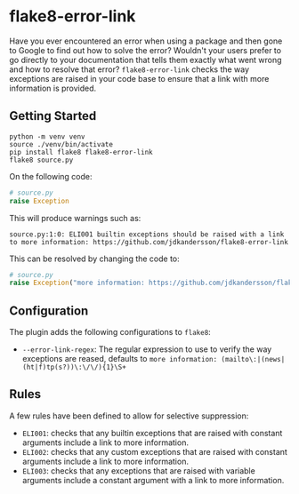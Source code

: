# flake8-error-link

Have you ever encountered an error when using a package and then gone to Google
to find out how to solve the error? Wouldn't your users prefer to go directly
to your documentation that tells them exactly what went wrong and how to
resolve that error? `flake8-error-link` checks the way exceptions are raised in
your code base to ensure that a link with more information is provided.

## Getting Started

```shell
python -m venv venv
source ./venv/bin/activate
pip install flake8 flake8-error-link
flake8 source.py
```

On the following code:

```Python
# source.py
raise Exception
```

This will produce warnings such as:

```shell
source.py:1:0: ELI001 builtin exceptions should be raised with a link to more information: https://github.com/jdkandersson/flake8-error-link
```

This can be resolved by changing the code to:

```Python
# source.py
raise Exception("more information: https://github.com/jdkandersson/flake8-error-link")
```

## Configuration

The plugin adds the following configurations to `flake8`:

* `--error-link-regex`: The regular expression to use to verify the way
  exceptions are reased, defaults to
  `more information: (mailto\:|(news|(ht|f)tp(s?))\:\/\/){1}\S+`


## Rules

A few rules have been defined to allow for selective suppression:

* `ELI001`: checks that any builtin exceptions that are raised with constant
   arguments include a link to more information.
* `ELI002`: checks that any custom exceptions that are raised with constant
   arguments include a link to more information.
* `ELI003`: checks that any exceptions that are raised with variable arguments
  include a constant argument with a link to more information.
